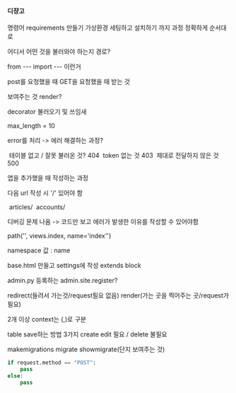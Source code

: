#### 디쟝고

명령어 requirements 만들기
	가상환경 세팅하고 설치하기 까지 과정 정확하게 순서대로

어디서 어떤 것을 불러와야 하는지 경로?

from ---  import  --- 이런거

post를 요청했을 때 GET을 요청했을 때 받는 것

보여주는 것 render?

decorator 불러오기 및 쓰임새

max_length = 10

error를 처리 -> 에러 해결하는 과정?

​	테이블 없고 / 잘못 불러온 것? 404
​	token 없는 것 403
​	제대로 전달하지 않은 것500

앱을 추가했을 때 작성하는 과정

다음 url 작성 시 '/' 있어야 함

​		articles/
​		accounts/

디버깅 문제 나옴 -> 코드만 보고 에러가 발생한 이유를 작성할 수 있어야함

path('', views.index, name='index'')

namespace 값 : name

base.html 만들고 settings에 작성  extends block

admin.py 등록하는 admin.site.register?

redirect(들려서 가는것/request필요 없음) render(가는 곳을 찍어주는 곳/request가 필요)

2개 이상 context는 (,)로 구분

table save하는 방법 3가지 create edit 필요 / delete 불필요

makemigrations migrate showmigrate(단지 보여주는 것)

```python
if request.method == "POST":
    pass
else:
    pass
```

